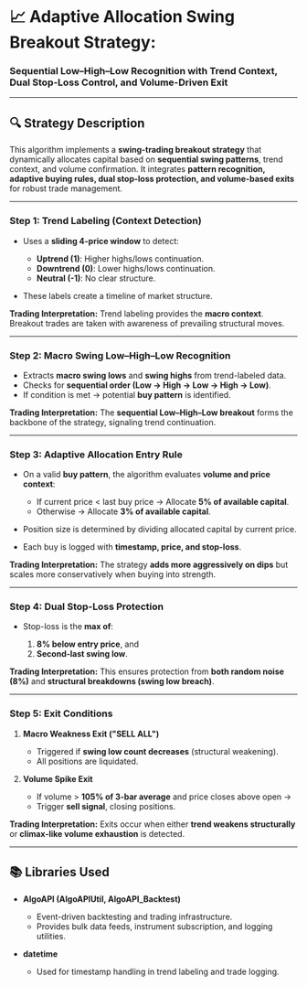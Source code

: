 # 📈 Adaptive Allocation Swing Breakout Strategy:

### Sequential Low–High–Low Recognition with Trend Context, Dual Stop-Loss Control, and Volume-Driven Exit

---

## 🔍 Strategy Description

This algorithm implements a **swing-trading breakout strategy** that dynamically allocates capital based on **sequential swing patterns**, trend context, and volume confirmation. It integrates **pattern recognition, adaptive buying rules, dual stop-loss protection, and volume-based exits** for robust trade management.

---

### **Step 1: Trend Labeling (Context Detection)**

* Uses a **sliding 4-price window** to detect:

  * **Uptrend (1)**: Higher highs/lows continuation.
  * **Downtrend (0)**: Lower highs/lows continuation.
  * **Neutral (-1)**: No clear structure.
* These labels create a timeline of market structure.

**Trading Interpretation:**
Trend labeling provides the **macro context**. Breakout trades are taken with awareness of prevailing structural moves.

---

### **Step 2: Macro Swing Low–High–Low Recognition**

* Extracts **macro swing lows** and **swing highs** from trend-labeled data.
* Checks for **sequential order (Low → High → Low → High → Low)**.
* If condition is met → potential **buy pattern** is identified.

**Trading Interpretation:**
The **sequential Low–High–Low breakout** forms the backbone of the strategy, signaling trend continuation.

---

### **Step 3: Adaptive Allocation Entry Rule**

* On a valid **buy pattern**, the algorithm evaluates **volume and price context**:

  * If current price < last buy price → Allocate **5% of available capital**.
  * Otherwise → Allocate **3% of available capital**.
* Position size is determined by dividing allocated capital by current price.
* Each buy is logged with **timestamp, price, and stop-loss**.

**Trading Interpretation:**
The strategy **adds more aggressively on dips** but scales more conservatively when buying into strength.

---

### **Step 4: Dual Stop-Loss Protection**

* Stop-loss is the **max of**:

  1. **8% below entry price**, and
  2. **Second-last swing low**.

**Trading Interpretation:**
This ensures protection from **both random noise (8%)** and **structural breakdowns (swing low breach)**.

---

### **Step 5: Exit Conditions**

1. **Macro Weakness Exit ("SELL ALL")**

   * Triggered if **swing low count decreases** (structural weakening).
   * All positions are liquidated.

2. **Volume Spike Exit**

   * If volume > **105% of 3-bar average** and price closes above open →
   * Trigger **sell signal**, closing positions.

**Trading Interpretation:**
Exits occur when either **trend weakens structurally** or **climax-like volume exhaustion** is detected.

---

## 📚 Libraries Used

* **AlgoAPI (AlgoAPIUtil, AlgoAPI\_Backtest)**

  * Event-driven backtesting and trading infrastructure.
  * Provides bulk data feeds, instrument subscription, and logging utilities.

* **datetime**

  * Used for timestamp handling in trend labeling and trade logging.

